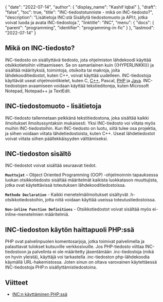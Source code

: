 {
  "date": "2022-07-14",
  "author": {
    "display_name": "Kashif Iqbal"
},
  "draft": "false",
  "toc": true,
  "title": "INC-tiedostotunniste - mikä on INC-tiedosto?",
  "description": "Lisätietoja INC:stä Sisällytä tiedostomuoto ja API:t, jotka voivat luoda ja avata INC-tiedostoja.",
  "linktitle": "INC",
  "menu": {
    "docs": {
      "parent": "programming",
      "identifier": "programming-in-fic"
}
},
  "lastmod": "2022-07-14"
}

## Mikä on INC-tiedosto?

INC-tiedosto on sisällyttävä tiedosto, jota ohjelmiston lähdekoodi käyttää otsikkotietoihin viittaamiseen. Se on samanlainen kuin {{HYPERLINKKI}} ja sisältää määrityksiä, toimintoja, otsikoita tai makroja, joita lähdekooditiedostot, kuten C++, voivat käyttää uudelleen. INC-tiedostoja käyttävät useat ohjelmointikielet, kuten C, [C++](/programming/cpp/), Pascal, [PHP](/programming/php/) ja [Java](/programming/java/). INC-tiedostojen avaamiseen voidaan käyttää tekstieditoreja, kuten Microsoft Notepad, Notepad++ ja TextEdit.

## INC-tiedostomuoto - lisätietoja

INC-tiedosto tallennetaan pelkkänä tekstitiedostona, joka sisältää kaikki ilmoitukset ilmoitussyntaksin mukaisesti. Yksi INC-tiedosto voi viitata myös muihin INC-tiedostoihin. Kun INC-tiedosto on luotu, siitä tulee osa projektia, ja siihen voidaan viitata lähdetiedostoista, kuten C++. Useat lähdetiedostot voivat viitata siihen päällekkäisyyden välttämiseksi.

## INC-tiedoston sisältö

INC-tiedostot voivat sisältää seuraavat tiedot.

**`Muuttujat`** – Object Oriented Programming (OOP) -ohjelmoinnin tapauksessa luokan otsikkotiedosto sisältää määritelmät kaikista luokkatason muuttujista, jotka ovat käytettävissä toteutuksen lähdekooditiedostoissa.

**`Methode Declaration`** - Kaikki menetelmäilmoitukset sisältyvät .h-otsikkotiedostoihin, jotta niitä voidaan käyttää useissa toteutustiedostoissa.

**`Non-inline Function Definitions`** - Otsikkotiedostot voivat sisältää myös ei-inline-menetelmien määritelmiä.

## INC-tiedoston käytön haittapuoli PHP:ssä

PHP ovat palvelinpuolen komentosarjoja, jotka toimivat palvelimella ja palauttavat tulokset kutsuville verkkosivuille. Jos PHP-tiedosto viittaa INC-tiedostoon ja palvelinta ei ole määritetty jäsentämään .inc-tiedostoja (mikä on hyvin yleistä), käyttäjä voi tarkastella .inc-tiedoston php-lähdekoodia käymällä URL-hakemistossa. Joten sinun on oltava varovainen käytettäessä INC-tiedostoja PHP:n sisällyttämistiedostoina.

## Viitteet

* [INC:n käyttäminen PHP:ssä](https://stackoverflow.com/questions/7129842/what-is-an-inc-and-why-use-it)


